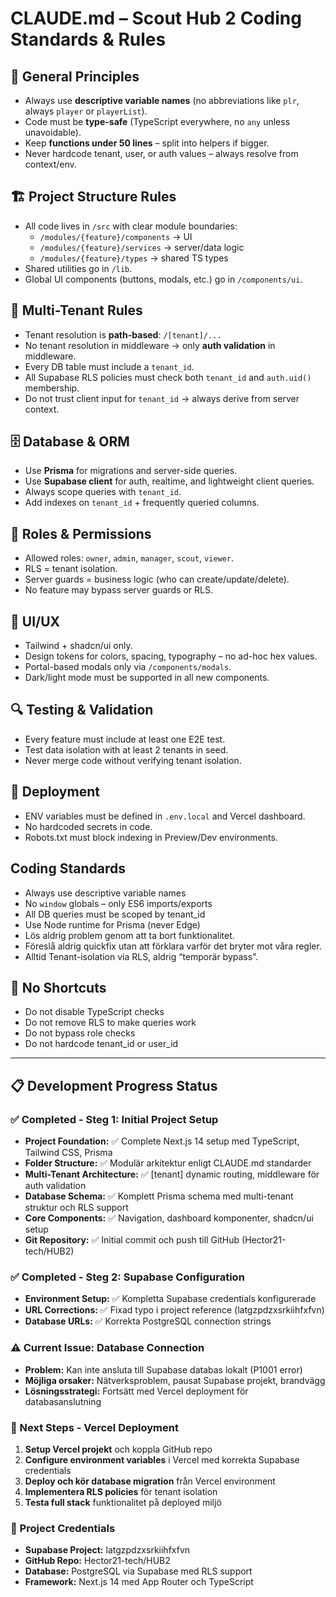 # CLAUDE.md – Scout Hub 2 Coding Standards & Rules

## 🎯 General Principles
- Always use **descriptive variable names** (no abbreviations like `plr`, always `player` or `playerList`).
- Code must be **type-safe** (TypeScript everywhere, no `any` unless unavoidable).
- Keep **functions under 50 lines** – split into helpers if bigger.
- Never hardcode tenant, user, or auth values – always resolve from context/env.

## 🏗️ Project Structure Rules
- All code lives in `/src` with clear module boundaries:
  - `/modules/{feature}/components` → UI
  - `/modules/{feature}/services` → server/data logic
  - `/modules/{feature}/types` → shared TS types
- Shared utilities go in `/lib`.
- Global UI components (buttons, modals, etc.) go in `/components/ui`.

## 🔐 Multi-Tenant Rules
- Tenant resolution is **path-based**: `/[tenant]/...`
- No tenant resolution in middleware → only **auth validation** in middleware.
- Every DB table must include a `tenant_id`.
- All Supabase RLS policies must check both `tenant_id` and `auth.uid()` membership.
- Do not trust client input for `tenant_id` → always derive from server context.

## 🗄️ Database & ORM
- Use **Prisma** for migrations and server-side queries.
- Use **Supabase client** for auth, realtime, and lightweight client queries.
- Always scope queries with `tenant_id`.
- Add indexes on `tenant_id` + frequently queried columns.

## 👥 Roles & Permissions
- Allowed roles: `owner`, `admin`, `manager`, `scout`, `viewer`.
- RLS = tenant isolation.  
- Server guards = business logic (who can create/update/delete).
- No feature may bypass server guards or RLS.

## 🎨 UI/UX
- Tailwind + shadcn/ui only.
- Design tokens for colors, spacing, typography – no ad-hoc hex values.
- Portal-based modals only via `/components/modals`.
- Dark/light mode must be supported in all new components.

## 🔍 Testing & Validation
- Every feature must include at least one E2E test.
- Test data isolation with at least 2 tenants in seed.
- Never merge code without verifying tenant isolation.

## 🚀 Deployment
- ENV variables must be defined in `.env.local` and Vercel dashboard.
- No hardcoded secrets in code.
- Robots.txt must block indexing in Preview/Dev environments.


## Coding Standards
- Always use descriptive variable names
- No `window` globals – only ES6 imports/exports
- All DB queries must be scoped by tenant_id
- Use Node runtime for Prisma (never Edge)
- Lös aldrig problem genom att ta bort funktionalitet.
- Föreslå aldrig quickfix utan att förklara varför det bryter mot våra regler.
- Alltid Tenant-isolation via RLS, aldrig “temporär bypass”.

## 🚫 No Shortcuts
- Do not disable TypeScript checks
- Do not remove RLS to make queries work
- Do not bypass role checks
- Do not hardcode tenant_id or user_id

---

## 📋 Development Progress Status

### ✅ Completed - Steg 1: Initial Project Setup
- **Project Foundation:** ✅ Complete Next.js 14 setup med TypeScript, Tailwind CSS, Prisma
- **Folder Structure:** ✅ Modulär arkitektur enligt CLAUDE.md standarder
- **Multi-Tenant Architecture:** ✅ [tenant] dynamic routing, middleware för auth validation
- **Database Schema:** ✅ Komplett Prisma schema med multi-tenant struktur och RLS support
- **Core Components:** ✅ Navigation, dashboard komponenter, shadcn/ui setup
- **Git Repository:** ✅ Initial commit och push till GitHub (Hector21-tech/HUB2)

### ✅ Completed - Steg 2: Supabase Configuration  
- **Environment Setup:** ✅ Kompletta Supabase credentials konfigurerade
- **URL Corrections:** ✅ Fixad typo i project reference (latgzpdzxsrkiihfxfvn)
- **Database URLs:** ✅ Korrekta PostgreSQL connection strings

### ⚠️ Current Issue: Database Connection
- **Problem:** Kan inte ansluta till Supabase databas lokalt (P1001 error)
- **Möjliga orsaker:** Nätverksproblem, pausat Supabase projekt, brandvägg
- **Lösningsstrategi:** Fortsätt med Vercel deployment för databasanslutning

### 🎯 Next Steps - Vercel Deployment
1. **Setup Vercel projekt** och koppla GitHub repo
2. **Configure environment variables** i Vercel med korrekta Supabase credentials  
3. **Deploy och kör database migration** från Vercel environment
4. **Implementera RLS policies** för tenant isolation
5. **Testa full stack** funktionalitet på deployed miljö

### 🔧 Project Credentials
- **Supabase Project:** latgzpdzxsrkiihfxfvn  
- **GitHub Repo:** Hector21-tech/HUB2
- **Database:** PostgreSQL via Supabase med RLS support
- **Framework:** Next.js 14 med App Router och TypeScript

